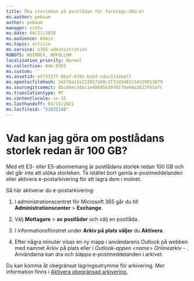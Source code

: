 ```yaml
---
title: Öka storleken på postlådan för företags-SKU:er
ms.author: pebaum
author: pebaum
manager: scotv
ms.date: 04/21/2020
ms.audience: Admin
ms.topic: article
ms.service: o365-administration
ROBOTS: NOINDEX, NOFOLLOW
localization_priority: Normal
ms.collection: Adm_O365
ms.custom: ''
ms.assetid: e57572ff-0ba7-4782-ba5d-cdac3142ea71
ms.openlocfilehash: 3e576a11e223917160c2f31d3d83c54329013879
ms.sourcegitcommit: 8bc60ec34bc1e40685e3976576e04a2623f63a7c
ms.translationtype: MT
ms.contentlocale: sv-SE
ms.lasthandoff: 04/15/2021
ms.locfileid: "51832148"
---
```

# <a name="what-to-do-if-your-mailbox-size-is-already-100gb"></a>Vad kan jag göra om postlådans storlek redan är 100 GB?

Med ett E3- eller E5-abonnemang är postlådans storlek redan 100 GB och det går inte att utöka storleken. Ta istället bort gamla e-postmeddelanden eller aktivera e-postarkivering för att lagra dem i molnet. 
  
Så här aktiverar du e-postarkivering:
  
1. I administrationscentret för Microsoft 365 går du till **Administrationscenter** \> **Exchange**. 
    
2. Välj **Mottagare** \> **av postlådor** och välj en postlåda. 
    
3. I informationsfönstret under **Arkiv på plats väljer** du **Aktivera**. 
    
4. Efter några minuter visas en ny mapp i användarens Outlook på webben med namnet Arkiv på plats eller i *Outlook-appen* *\<name\> Onlinearkiv -* . Användarna kan dra och släppa e-postmeddelanden i arkivet. 
    
Du kan komma åt obegränsat lagringsutrymme för arkivering. Mer information finns i [Aktivera obegränsad arkivering.](https://docs.microsoft.com/microsoft-365/compliance/enable-unlimited-archiving)
  

